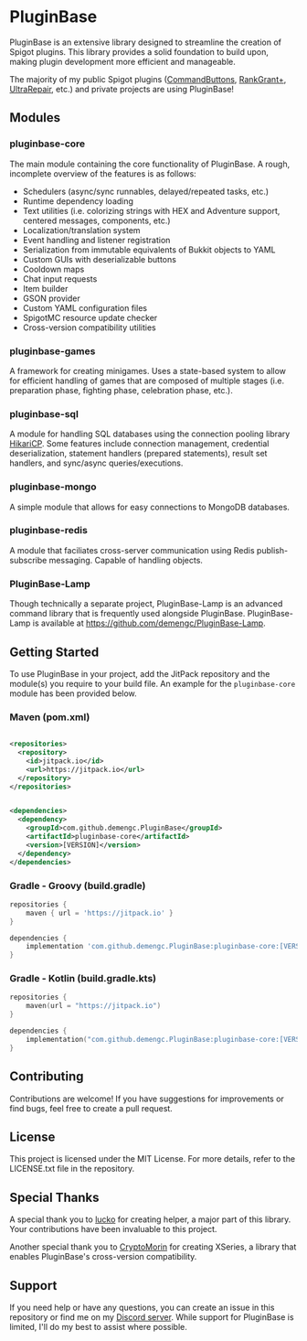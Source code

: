 # PluginBase

PluginBase is an extensive library designed to streamline the creation of Spigot plugins. This
library provides a solid foundation to build upon, making plugin development more efficient and
manageable.

The majority of my public Spigot
plugins ([CommandButtons](https://github.com/demengc/CommandButtons), [RankGrant+](https://github.com/demengc/RankGrantPlus), [UltraRepair](https://github.com/demengc/UltraRepair),
etc.) and private projects are using PluginBase!

## Modules

### pluginbase-core

The main module containing the core functionality of PluginBase. A rough, incomplete overview of the
features is as follows:

- Schedulers (async/sync runnables, delayed/repeated tasks, etc.)
- Runtime dependency loading
- Text utilities (i.e. colorizing strings with HEX and Adventure support, centered messages,
  components,
  etc.)
- Localization/translation system
- Event handling and listener registration
- Serialization from immutable equivalents of Bukkit objects to YAML
- Custom GUIs with deserializable buttons
- Cooldown maps
- Chat input requests
- Item builder
- GSON provider
- Custom YAML configuration files
- SpigotMC resource update checker
- Cross-version compatibility utilities

### pluginbase-games

A framework for creating minigames. Uses a state-based system to allow for efficient handling of
games that are composed of multiple stages (i.e. preparation phase, fighting phase, celebration
phase, etc.).

### pluginbase-sql

A module for handling SQL databases using the connection pooling
library [HikariCP](https://github.com/brettwooldridge/HikariCP). Some features include connection
management, credential deserialization, statement handlers (prepared statements), result set
handlers, and sync/async queries/executions.

### pluginbase-mongo

A simple module that allows for easy connections to MongoDB databases.

### pluginbase-redis

A module that faciliates cross-server communication using Redis publish-subscribe messaging. Capable
of handling objects.

### PluginBase-Lamp

Though technically a separate project, PluginBase-Lamp is an advanced command library that is
frequently used alongside PluginBase. PluginBase-Lamp is available
at https://github.com/demengc/PluginBase-Lamp.

## Getting Started

To use PluginBase in your project, add the JitPack repository and the module(s) you require to your
build file. An example for the `pluginbase-core` module has been provided below.

### Maven (pom.xml)

```xml

<repositories>
  <repository>
    <id>jitpack.io</id>
    <url>https://jitpack.io</url>
  </repository>
</repositories>
```

```xml

<dependencies>
  <dependency>
    <groupId>com.github.demengc.PluginBase</groupId>
    <artifactId>pluginbase-core</artifactId>
    <version>[VERSION]</version>
  </dependency>
</dependencies>
```

### Gradle - Groovy (build.gradle)

```groovy
repositories {
    maven { url = 'https://jitpack.io' }
}
```

```groovy
dependencies {
    implementation 'com.github.demengc.PluginBase:pluginbase-core:[VERSION]'
}
```

### Gradle - Kotlin (build.gradle.kts)

```kotlin
repositories {
    maven(url = "https://jitpack.io")
}
```

```kotlin
dependencies {
    implementation("com.github.demengc.PluginBase:pluginbase-core:[VERSION]")
}
```

## Contributing

Contributions are welcome! If you have suggestions for improvements or find bugs, feel free to
create a pull request.

## License

This project is licensed under the MIT License. For more details, refer to the LICENSE.txt file in
the repository.

## Special Thanks

A special thank you to [lucko](https://github.com/lucko/helper) for creating helper, a major part of
this library. Your contributions have been invaluable to this project.

Another special thank you to [CryptoMorin](https://github.com/CryptoMorin/XSeries) for creating
XSeries, a library that enables PluginBase's cross-version compatibility.

## Support

If you need help or have any questions, you can create an issue in this repository or find me on
my [Discord server](https://demeng.dev/discord). While support for PluginBase is limited, I'll do my
best to assist where possible.
